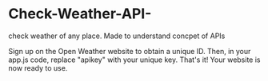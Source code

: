 # Check-Weather-API-
check weather of any place. Made to understand concpet of APIs

Sign up on the Open Weather website to obtain a unique ID. 
Then, in your app.js code, replace "apikey" with your unique key. 
That's it! Your website is now ready to use.
